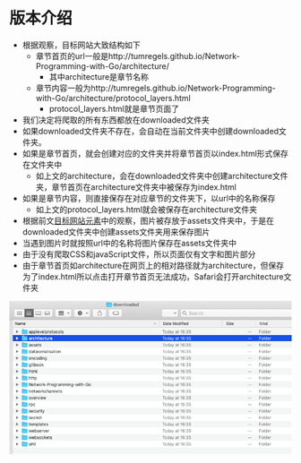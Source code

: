 # 版本介绍

- 根据观察，目标网站大致结构如下
   - 章节首页的url一般是http://tumregels.github.io/Network-Programming-with-Go/architecture/
      - 其中architecture是章节名称
   - 章节内容一般为http://tumregels.github.io/Network-Programming-with-Go/architecture/protocol_layers.html
      - protocol_layers.html就是章节页面了
- 我们决定将爬取的所有东西都放在downloaded文件夹
- 如果downloaded文件夹不存在，会自动在当前文件夹中创建downloaded文件夹。
- 如果是章节首页，就会创建对应的文件夹并将章节首页以index.html形式保存在文件夹中
   - 如上文的architecture，会在downloaded文件夹中创建architecture文件夹，章节首页在architecture文件夹中被保存为index.html
- 如果是章节内容，则直接保存在对应章节的文件夹下，以url中的名称保存
   - 如上文的protocol_layers.html就会被保存在architecture文件夹
- 根据前文[目标网站元素](../ch3/README.md)中的观察，图片被存放于assets文件夹中，于是在downloaded文件夹中创建assets文件夹用来保存图片
- 当遇到图片时就按照url中的名称将图片保存在assets文件夹中
- 由于没有爬取CSS和javaScript文件，所以页面仅有文字和图片部分
- 由于章节首页如architecture在网页上的相对路径就为architecture，但保存为了index.html所以点击打开章节首页无法成功，Safari会打开architecture文件夹

<div align=center><img src="../images/19.png"/></div>